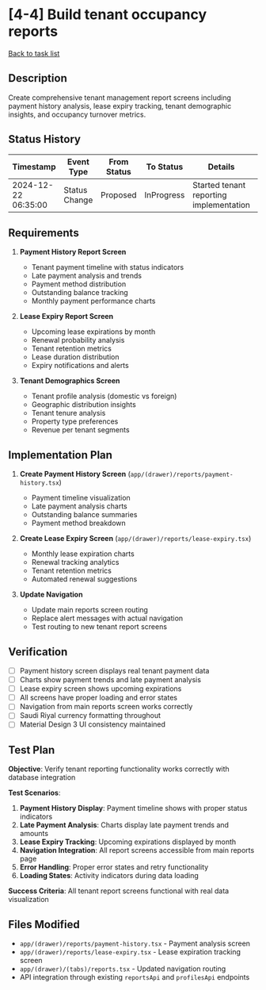 # [4-4] Build tenant occupancy reports

[Back to task list](mdc:tasks.md)

## Description

Create comprehensive tenant management report screens including payment history analysis, lease expiry tracking, tenant demographic insights, and occupancy turnover metrics.

## Status History

| Timestamp | Event Type | From Status | To Status | Details | User |
|-----------|------------|-------------|-----------|---------|------|
| 2024-12-22 06:35:00 | Status Change | Proposed | InProgress | Started tenant reporting implementation | AI_Agent |

## Requirements

1. **Payment History Report Screen**
   - Tenant payment timeline with status indicators
   - Late payment analysis and trends
   - Payment method distribution
   - Outstanding balance tracking
   - Monthly payment performance charts

2. **Lease Expiry Report Screen**
   - Upcoming lease expirations by month
   - Renewal probability analysis
   - Tenant retention metrics
   - Lease duration distribution
   - Expiry notifications and alerts

3. **Tenant Demographics Screen**
   - Tenant profile analysis (domestic vs foreign)
   - Geographic distribution insights
   - Tenant tenure analysis
   - Property type preferences
   - Revenue per tenant segments

## Implementation Plan

1. **Create Payment History Screen** (`app/(drawer)/reports/payment-history.tsx`)
   - Payment timeline visualization
   - Late payment analysis charts
   - Outstanding balance summaries
   - Payment method breakdown

2. **Create Lease Expiry Screen** (`app/(drawer)/reports/lease-expiry.tsx`)
   - Monthly lease expiration charts
   - Renewal tracking analytics
   - Tenant retention metrics
   - Automated renewal suggestions

3. **Update Navigation**
   - Update main reports screen routing
   - Replace alert messages with actual navigation
   - Test routing to new tenant report screens

## Verification

- [ ] Payment history screen displays real tenant payment data
- [ ] Charts show payment trends and late payment analysis
- [ ] Lease expiry screen shows upcoming expirations
- [ ] All screens have proper loading and error states
- [ ] Navigation from main reports screen works correctly
- [ ] Saudi Riyal currency formatting throughout
- [ ] Material Design 3 UI consistency maintained

## Test Plan

**Objective**: Verify tenant reporting functionality works correctly with database integration

**Test Scenarios**:
1. **Payment History Display**: Payment timeline shows with proper status indicators
2. **Late Payment Analysis**: Charts display late payment trends and amounts
3. **Lease Expiry Tracking**: Upcoming expirations displayed by month
4. **Navigation Integration**: All report screens accessible from main reports page
5. **Error Handling**: Proper error states and retry functionality
6. **Loading States**: Activity indicators during data loading

**Success Criteria**: All tenant report screens functional with real data visualization

## Files Modified

- `app/(drawer)/reports/payment-history.tsx` - Payment analysis screen
- `app/(drawer)/reports/lease-expiry.tsx` - Lease expiration tracking screen  
- `app/(drawer)/(tabs)/reports.tsx` - Updated navigation routing
- API integration through existing `reportsApi` and `profilesApi` endpoints 